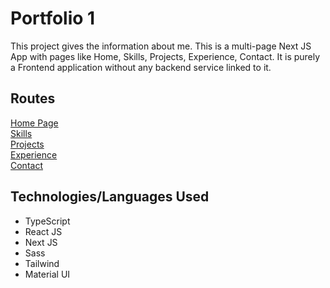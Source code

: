 # Portfolio 1
This project gives the information about me. This is a multi-page Next JS App with pages like Home, Skills, Projects, Experience, Contact. It is purely a Frontend application without any backend service linked to it.

## Routes
[Home Page](http://localhost:3000/home)  
[Skills](http://localhost:3000/home/skills)  
[Projects](http://localhost:3000/home/projects)  
[Experience](http://localhost:3000/home/experience)  
[Contact](http://localhost:3000/home/contact)

## Technologies/Languages Used
- TypeScript
- React JS
- Next JS
- Sass
- Tailwind
- Material UI

